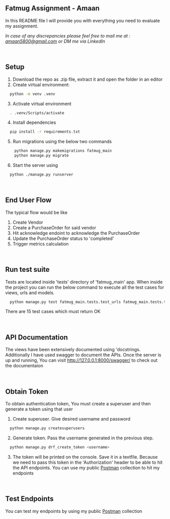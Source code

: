## Fatmug Assignment - Amaan
In this README file I will provide you with everything you need to evaluate my assignment.

*In case of any discrepancies please feel free to mail me at : amaan5800@gmail.com or DM me via LinkedIn*

&nbsp;
&nbsp;
## Setup
1. Download the repo as .zip file, extract it and open the folder in an editor
2. Create virtual environment:
```bash
  python -m venv .venv
```
3. Activate virtual environment
```bash
  . .venv/Scripts/activate
```
4. Install dependencies
```bash
  pip install -r requirements.txt
```
5. Run migrations using the below two commands
```bash
    python manage.py makemigrations fatmug_main
    python manage.py migrate 
```
6. Start the server using 
```bash
  python ./manage.py runserver
```
&nbsp;
## End User Flow
The typical flow would be like
1. Create Vendor
2. Create a PurchaseOrder for said vendor 
3. Hit acknowledge endoint to acknowledge the PurchaseOrder
4. Update the PurchaseOrder status to 'completed'
5. Trigger metrics calculation

&nbsp;
## Run test suite
Tests are located inside 'tests' directory of 'fatmug_main' app. When inside the project you can run the below
command to execute all the test cases for views, urls and models.
```bash
  python manage.py test fatmug_main.tests.test_urls fatmug_main.tests.test_models fatmug_main.tests.test_views
```
There are 15 test cases which must return OK

&nbsp;
## API Documentation
The views have been extensively documented using 'docstrings. Additionally I have used swagger to document the APIs.
Once the server is up and running, You can visit http://127.0.0.1:8000/swagger/ to check out the documentaion

&nbsp;
## Obtain Token 
To obtain authentication token, You must create a superuser and then generate a token using that user
1. Create superuser. Give desired username and password
```bash
  python manage.py createsuperusers
```
2. Generate token. Pass the username generated in the previous step.
```bash
  python manage.py drf_create_token <username>
```
3. The token will be printed on the console. Save it in a textfile. Because we need to pass this token
in the 'Authorization' header to be able to hit the API endpoints. You can use my public [Postman](https://www.postman.com/descent-module-cosmologist-24341852/workspace/fatmug-amaan/collection/20327661-7bca455c-c2c2-4da8-9d47-e2420c251a0f?action=share&creator=20327661) collection
to hit my endpoints

&nbsp;
## Test Endpoints
You can test my endpoints by using my public [Postman](https://www.postman.com/descent-module-cosmologist-24341852/workspace/fatmug-amaan/collection/20327661-7bca455c-c2c2-4da8-9d47-e2420c251a0f?action=share&creator=20327661) collection 


